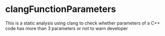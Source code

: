 # clangFunctionParameters
This is a static analysis using clang to check whether parameters of a C++ code has more than 3 parameters or not to warn developer
